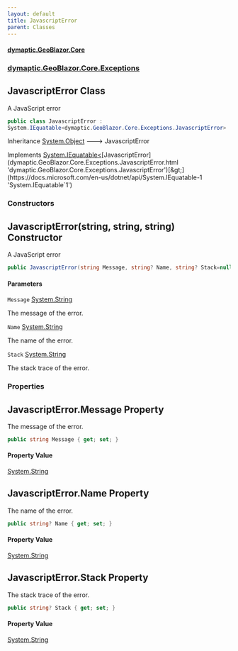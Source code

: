 ```yaml
---
layout: default
title: JavascriptError
parent: Classes
---
```

#### [dymaptic.GeoBlazor.Core](index.html 'index')
### [dymaptic.GeoBlazor.Core.Exceptions](index.html#dymaptic.GeoBlazor.Core.Exceptions 'dymaptic.GeoBlazor.Core.Exceptions')

## JavascriptError Class

A JavaScript error

```csharp
public class JavascriptError :
System.IEquatable<dymaptic.GeoBlazor.Core.Exceptions.JavascriptError>
```

Inheritance [System.Object](https://docs.microsoft.com/en-us/dotnet/api/System.Object 'System.Object') &#129106; JavascriptError

Implements [System.IEquatable&lt;](https://docs.microsoft.com/en-us/dotnet/api/System.IEquatable-1 'System.IEquatable`1')[JavascriptError](dymaptic.GeoBlazor.Core.Exceptions.JavascriptError.html 'dymaptic.GeoBlazor.Core.Exceptions.JavascriptError')[&gt;](https://docs.microsoft.com/en-us/dotnet/api/System.IEquatable-1 'System.IEquatable`1')
### Constructors

<a name='dymaptic.GeoBlazor.Core.Exceptions.JavascriptError.JavascriptError(string,string,string)'></a>

## JavascriptError(string, string, string) Constructor

A JavaScript error

```csharp
public JavascriptError(string Message, string? Name, string? Stack=null);
```
#### Parameters

<a name='dymaptic.GeoBlazor.Core.Exceptions.JavascriptError.JavascriptError(string,string,string).Message'></a>

`Message` [System.String](https://docs.microsoft.com/en-us/dotnet/api/System.String 'System.String')

The message of the error.

<a name='dymaptic.GeoBlazor.Core.Exceptions.JavascriptError.JavascriptError(string,string,string).Name'></a>

`Name` [System.String](https://docs.microsoft.com/en-us/dotnet/api/System.String 'System.String')

The name of the error.

<a name='dymaptic.GeoBlazor.Core.Exceptions.JavascriptError.JavascriptError(string,string,string).Stack'></a>

`Stack` [System.String](https://docs.microsoft.com/en-us/dotnet/api/System.String 'System.String')

The stack trace of the error.
### Properties

<a name='dymaptic.GeoBlazor.Core.Exceptions.JavascriptError.Message'></a>

## JavascriptError.Message Property

The message of the error.

```csharp
public string Message { get; set; }
```

#### Property Value
[System.String](https://docs.microsoft.com/en-us/dotnet/api/System.String 'System.String')

<a name='dymaptic.GeoBlazor.Core.Exceptions.JavascriptError.Name'></a>

## JavascriptError.Name Property

The name of the error.

```csharp
public string? Name { get; set; }
```

#### Property Value
[System.String](https://docs.microsoft.com/en-us/dotnet/api/System.String 'System.String')

<a name='dymaptic.GeoBlazor.Core.Exceptions.JavascriptError.Stack'></a>

## JavascriptError.Stack Property

The stack trace of the error.

```csharp
public string? Stack { get; set; }
```

#### Property Value
[System.String](https://docs.microsoft.com/en-us/dotnet/api/System.String 'System.String')
